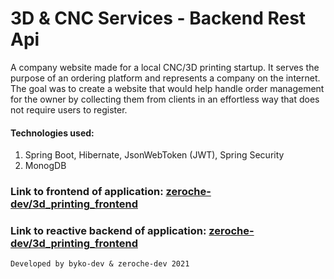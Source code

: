 # 3D & CNC Services - Backend Rest Api

A company website made for a local CNC/3D printing startup. It serves the purpose of an ordering platform and represents a company on the internet. The goal was to create a website that would help handle order management for the owner by collecting them from clients in an effortless way that does not require users to register. 

#### Technologies used:
1. Spring Boot, Hibernate, JsonWebToken (JWT), Spring Security
2. MonogDB

### Link to frontend of application: [zeroche-dev/3d_printing_frontend](https://github.com/zeroche-dev/3d_printing_frontend)
### Link to reactive backend of application: [zeroche-dev/3d_printing_frontend](https://github.com/byko-dev/3d_print_webflux)

`Developed by byko-dev & zeroche-dev 2021`
